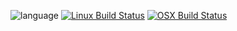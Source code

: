 ![language](https://img.shields.io/badge/language-C%2B%2B17-red.svg?style=for-the-badge)
[![Linux Build Status](https://img.shields.io/circleci/project/github/bluescarni/obake.py/master.svg?style=for-the-badge)](https://circleci.com/gh/bluescarni/obake.py)
[![OSX Build Status](https://img.shields.io/travis/bluescarni/obake.py/master.svg?logo=travis&style=for-the-badge)](https://travis-ci.org/bluescarni/obake.py)
